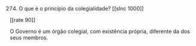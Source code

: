 274. O que é o princípio da colegialidade?
[[slnc 1000]]

[[rate 90]]

O Governo é um órgão colegial, com existência própria, diferente da dos seus membros.

